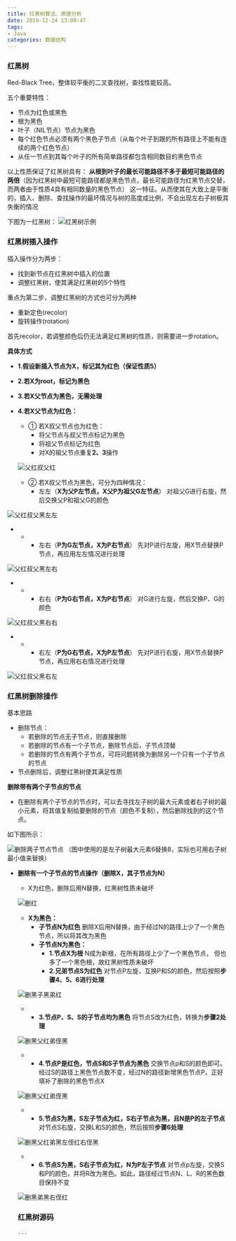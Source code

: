 ```yaml
---
title: 红黑树算法、原理分析
date: 2019-12-24 13:00:47
tags:
- Java
categories: 数据结构
---
```


### 红黑树

Red-Black Tree，整体较平衡的二叉查找树，查找性能较高。

五个重要特性：
- 节点为红色或黑色
- 根为黑色
- 叶子（NIL节点）节点为黑色
- 每个红色节点必须有两个黑色子节点（从每个叶子到跟的所有路径上不能有连续的两个红色节点）
- 从任一节点到其每个叶子的所有简单路径都包含相同数目的黑色节点

以上性质保证了红黑树具有：
**从根到叶子的最长可能路径不多于最短可能路径的两倍**（因为红黑树中最短可能路径都是黑色节点，最长可能路径为红黑节点交替，而两者由于性质4具有相同数量的黑色节点） 
这一特征。从而使其在大致上是平衡的，插入、删除、查找操作的最坏情况与树的高度成比例，不会出现左右子树极其失衡的情况

下图为一红黑树：
![红黑树示例](https://user-images.githubusercontent.com/33156501/86772988-9a4bd380-c087-11ea-8715-677b69c67d4e.png)

<!--more-->

### 红黑树插入操作

插入操作分为两步：
- 找到新节点在红黑树中插入的位置
- 调整红黑树，使其满足红黑树的5个特性

重点为第二步，调整红黑树的方式也可分为两种
- 重新定色(recolor)
- 旋转操作(rotation)

首先recolor，若调整颜色后仍无法满足红黑树的性质，则需要进一步rotation。

**具体方式**
- **1.假设新插入节点为X，标记其为红色（保证性质5）**
- **2.若X为root，标记为黑色**
- **3.若X父节点为黑色，无需处理**
- **4.若X父节点为红色：**
  - ① 若X叔父节点也为红色：
    - 将父节点与叔父节点标记为黑色
    - 将祖父节点标记为红色
    - 对X的祖父节点重复**2、3**操作

  ![父红叔父红](https://user-images.githubusercontent.com/33156501/86773108-c6ffeb00-c087-11ea-8eb8-2e9eb3abb18a.png)

  - ② 若X叔父节点为黑色，可分为四种情况：
    - 左左（**X为父P左节点，X父P为祖父G左节点**）
  对祖父G进行右旋，然后交换父P和祖父G的颜色

![父红叔父黑左左](https://user-images.githubusercontent.com/33156501/86773113-ca937200-c087-11ea-9911-fd7d1553b965.png)

- - - 左右（**P为G左节点，X为P右节点**）
  先对P进行左旋，用X节点替换P节点，再应用左左情况进行处理 

![父红叔父黑左右](https://user-images.githubusercontent.com/33156501/86773708-7a68df80-c088-11ea-8581-e21ccdbc64f2.png)

- - - 右右（**P为G右节点，X为P右节点**）
对G进行左旋，然后交换P、G的颜色

![父红叔父黑右右](https://user-images.githubusercontent.com/33156501/86773867-9cfaf880-c088-11ea-8138-33999d3166f7.png)

- - - 右左（**P为G右节点，X为P左节点**）
先对P进行右旋，用X节点替换P节点，再应用右右情况进行处理

![父红叔父黑右左](https://user-images.githubusercontent.com/33156501/86773888-a1271600-c088-11ea-97eb-2e3d38c91a03.png)


### 红黑树删除操作

基本思路
- 删除节点：
  - 若删除的节点无子节点，则直接删除
  - 若删除的节点有一个子节点，删除节点后，子节点顶替
  - 若删除的节点有两个子节点，可将问题转换为删除另一个只有一个子节点的节点
- 节点删除后，调整红黑树使其满足性质

**删除带有两个子节点的节点**
- 在删除有两个子节点的节点时，可以去寻找左子树的最大元素或者右子树的最小元素，将其值复制给要删除的节点（颜色不复制），然后删除找到的这个节点。

如下图所示：

![删除两子节点节点](https://user-images.githubusercontent.com/33156501/86774444-21e61200-c089-11ea-98cf-206f996b53e0.png)
（图中使用的是左子树最大元素6替换8，实际也可用右子树最小值来替换）

- **删除有一个子节点的节点操作（删除X，其子节点为N）**
  - X为红色，删除后用N替换，红黑树性质未破坏
  
  ![删红](https://user-images.githubusercontent.com/33156501/86774587-42ae6780-c089-11ea-9256-1f07cb8a1522.png)

  - **X为黑色：**
    - **子节点N为红色**
  删除X后用N替换，由于经过N的路径上少了一个黑色节点，所以将其改为黑色
    - **子节点N为黑色：**
      - **1.节点X为根**
  N成为新根，在所有路径上少了一个黑色节点， 但也多了一个黑色根，故红黑树性质未破坏
      - **2.兄弟节点S为红色**
  对节点P左旋，互换P和S的颜色，然后按照**步骤4、5、6进行处理**

  ![删黑子黑弟红](https://user-images.githubusercontent.com/33156501/86775384-ebf55d80-c089-11ea-9bc7-4c1e43c6bca9.png)
   - - **3.节点P、S、S的子节点均为黑色**
  将节点S改为红色，转换为**步骤2处理**

  ![删黑父红弟侄黑](https://user-images.githubusercontent.com/33156501/86775448-f7e11f80-c089-11ea-814d-d8ef5874869a.png)

   - - **4.节点P是红色，节点S和S子节点为黑色**
  交换节点p和S的颜色即可。经过S的路径上黑色节点数不变，经过N的路径新增黑色节点P，正好填补了删除的黑色节点X

  ![删黑父红弟侄黑](https://user-images.githubusercontent.com/33156501/86775680-28c15480-c08a-11ea-867b-b70572a36f3a.png)

  - - **5.节点S为黑，S左子节点为红，S右子节点为黑，且N是P的左子节点**
  对节点S右旋，交换L和S的颜色，然后按照**步骤6处理**

  ![删黑父红弟黑左侄红右侄黑](https://user-images.githubusercontent.com/33156501/86776165-91103600-c08a-11ea-9fc5-e2d3c9430ec0.png)

  - - **6.节点S为黑，S右子节点为红，N为P左子节点**
  对节点p左旋，交换S和P的颜色，并将R改为黑色。如此，路径经过节点N、L、R的黑色数目保持不变

  ![删黑弟黑右侄红](https://user-images.githubusercontent.com/33156501/86776177-940b2680-c08a-11ea-8919-ff1284b2758b.png)


  ### 红黑树源码

  ```
  ...
  ```